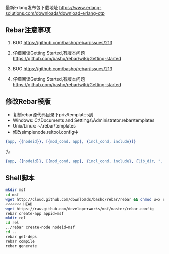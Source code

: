 最新Erlang发布包下载地址
https://www.erlang-solutions.com/downloads/download-erlang-otp

Rebar注意事项
-------------

1. BUG	https://github.com/basho/rebar/issues/213
2. 仔细阅读Getting Started,有版本问题 https://github.com/basho/rebar/wiki/Getting-started


1. BUG	https://github.com/basho/rebar/issues/213
2. 仔细阅读Getting Started,有版本问题 https://github.com/basho/rebar/wiki/Getting-started

修改Rebar模版
-------------

* 复制rebar源代码目录下priv/templates到
* Windows:	C:\Documents and Settings\Administrator\.rebar\templates
* Unix/Linux:	~/.rebar\templates
* 修改simplenode.reltool.config中

```erlang
{app, {{nodeid}}, [{mod_cond, app}, {incl_cond, include}]}
```

为
```erlang
{app, {{nodeid}}, [{mod_cond, app}, {incl_cond, include}, {lib_dir, ".."}]}
```

Shell脚本
-------------
```sh
mkdir msf
cd msf
wget http://cloud.github.com/downloads/basho/rebar/rebar && chmod u+x rebar
<<<<<<< HEAD
wget https://raw.github.com/developerworks/msf/master/rebar.config
rebar create-app appid=msf
mkdir rel
cd rel
../rebar create-node nodeid=msf
cd ..
rebar get-deps
rebar compile
rebar generate
```




